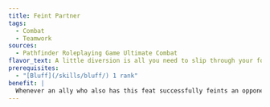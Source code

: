 ```yaml
---
title: Feint Partner
tags:
  - Combat
  - Teamwork
sources:
  - Pathfinder Roleplaying Game Ultimate Combat
flavor_text: A little diversion is all you need to slip through your foe's defenses.
prerequisites:
  - "[Bluff](/skills/bluff/) 1 rank"
benefit: |
  Whenever an ally who also has this feat successfully feints an opponent, that opponent also loses his Dexterity bonus to AC against the next attack you make against him before the end of the feinting ally's next turn.
---
```


